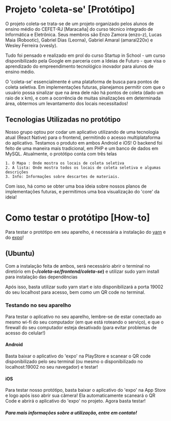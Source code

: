 # Projeto 'coleta-se' [Protótipo]

O projeto coleta-se trata-se de um projeto organizado pelos alunos de ensino médio do CEFET-RJ [Maracaña] do curso técnico integrado de Informática e Eletrônica. Seus membros são Enzo Zamora (enzo-z), Lucas Maia (Robootic), Gabriel Dias (Leorna), Gabriel Amaral (amaral220x) e Wesley Ferreira (vvesly). 

Tudo foi pensado e realizado em prol do curso Startup in School - um curso disponibilizado pela Google em parceria com a Ideias de Futuro - que visa o aprendizado do empreendimento tecnológico inovador para alunos de ensino médio. 

O 'coleta-se' essencialmente é uma plataforma de busca para pontos de coleta seletiva. Em implementações futuras, planejamos permitir com que o usuário possa sinalizar que na área dele não há pontos de coleta (dado um raio de x km), e com a ocorrência de muitas sinalizações em determinada área, obtermos um levantamento dos locais necessitados! 


## Tecnologias Utilizadas no protótipo
Nosso grupo optou por codar um aplicativo utilizando de uma tecnologia atual (React Native) para o frontend, permitindo o acesso multiplataforma do aplicativo. Testamos o produto em ambos Android e iOS! O backend foi feito de uma maneira mais tradicional, em PHP e um banco de dados em MySQL. 
Atualmente, o protótipo conta com três telas 

	1. O Mapa : Onde mostra os locais de coleta seletiva 
	2. A lista: Onde mostra todos os locais de coleta seletiva e algumas descrições
	3. Info: Informações sobre descartes de materiais.
 
Com isso, há como se obter uma boa ideia sobre nossos planos de implementações futuras, e permitimos uma boa visualização do 'core' da ideia!



# Como testar o protótipo [How-to]
Para testar o protótipo em seu aparelho, é necessária a instalação do [yarn](https://yarnpkg.com/en/docs/install#debian-stable) e do [expo](https://docs.expo.io/versions/v35.0.0/introduction/installation/)!

## (Ubuntu)
Com a instalação feita de ambos, será necessário abrir o terminal no diretório em  **(*~/coleta-se/frontend/coleta-se*)** e utilizar
	sudo yarn install 
para instalação das dependências

Após isso, basta utilizar
	sudo yarn start
e isto disponibilizará a porta 19002 do seu localhost para acesso, bem como um QR code no terminal. 

### Testando no seu aparelho 
Para testar o aplicativo no seu aparelho, lembre-se de estar conectado ao mesmo wi-fi do seu computador (em que está roteando o serviço), e que o firewall do seu computador esteja desativado (para evitar problemas de acesso do celular!)

#### Android
Basta baixar o aplicativo do 'expo' na PlayStore e scanear o QR code disponibilizado pelo seu terminal (ou mesmo o disponibilizado no localhost:19002 no seu navegador) e testar!
#### iOS
Para testar nosso protótipo, basta baixar o aplicativo do 'expo' na App Store e logo após isso abrir sua câmera! Ela automaticamente scaneará o QR Code e abrirá o aplicativo do 'expo' no projeto. Agora basta testar!

##### Para mais informações sobre a utilização, entre em contato!
